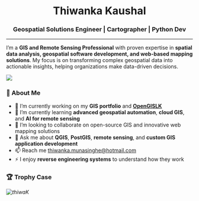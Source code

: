 <h1 align="center">Thiwanka Kaushal</h1>
<h3 align="center">Geospatial Solutions Engineer | Cartographer | Python Dev</h3>

<hr/>

I’m a **GIS and Remote Sensing Professional** with proven expertise in **spatial data analysis, geospatial software development, and web-based mapping solutions**. My focus is on transforming complex geospatial data into actionable insights, helping organizations make data-driven decisions.

![](https://komarev.com/ghpvc/?username=thiwanka-kaushal&color=blue&abbreviated=true)

### 🌟 About Me

- 🔭 I’m currently working on my **GIS portfolio** and [**OpenGISLK**](https://github.com/thiwaK/open-gis-lk)
- 🌱 I’m currently learning **advanced geospatial automation**, **cloud GIS**, and **AI for remote sensing**
- 👯 I’m looking to collaborate on open-source GIS and innovative web mapping solutions
- 💬 Ask me about **QGIS**, **PostGIS**, **remote sensing**, and **custom GIS application development**
- 📫 Reach me [thiwanka.munasinghe@hotmail.com](mailto:thiwanka.munasinghe@hotmail.com)
- ⚡ I enjoy **reverse engineering systems** to understand how they work



### 🏆 Trophy Case

<i align="center">
  <img src="https://github-profile-trophy.vercel.app/?username=thiwaK&theme=&no-frame=true&margin-w=15&rank=SECRET,SSS,SS,S,AAA,AA,A,B,C" alt="thiwaK"/>
</i>
